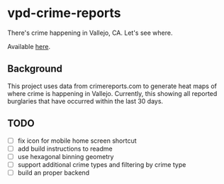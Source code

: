 # vpd-crime-reports
There's crime happening in Vallejo, CA. Let's see where.

Available [here](http://codeforamerica.github.io/vpd-crime-reports).

## Background

This project uses data from crimereports.com to generate heat maps of where crime is happening in Vallejo. Currently, this showing all reported burglaries that have occurred within the last 30 days.

## TODO

- [ ] fix icon for mobile home screen shortcut
- [ ] add build instructions to readme
- [ ] use hexagonal binning geometry
- [ ] support additional crime types and filtering by crime type
- [ ] build an proper backend
